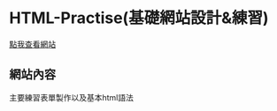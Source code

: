 # HTML-Practise(基礎網站設計&練習)
[點我查看網站](https://asriel0727.github.io/HTML-Practise/)  
## 網站內容  
主要練習表單製作以及基本html語法
